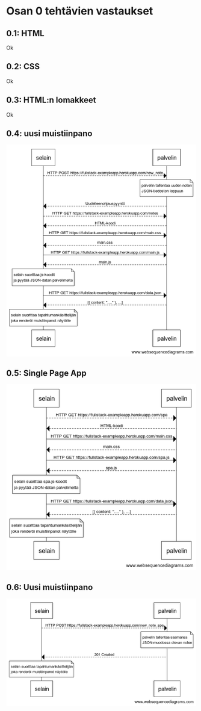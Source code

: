 # Osan 0 tehtävien vastaukset

## 0.1: HTML

Ok

## 0.2: CSS

Ok

## 0.3: HTML:n lomakkeet

Ok

## 0.4: uusi muistiinpano

![Uuden muistiinpanon lisäys](kuvat/kaavio1.png)

## 0.5: Single Page App

![Spa sovelluksen lataus](kuvat/kaavio2.png)

## 0.6: Uusi muistiinpano

![Uuden noten lisäys Spa sovellukseen](kuvat/kaavio3.png)
